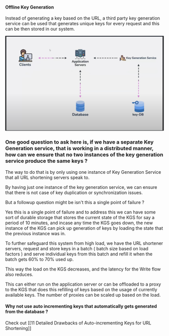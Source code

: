 #### Offline Key Generation

Instead of generating a key based on the URL, a third party key generation service can be used that generates unique keys for every request and this can be then stored in our system.

![Offline Key Generation Service](../Images/SeparateKeyGenerationService.png)

### One good question to ask here is, if we have a separate Key Generation service, that is working in a distributed manner, how can we ensure that no two instances of the key generation service produce the same keys ?

The way to do that is by only using one instance of Key Generation Service that all URL shortening servers speak to.

By having just one instance of the key generation service, we can ensure that there is not case of key duplication or synchronization issues. 

But a followup question might be isn't this a single point of failure ?

Yes this is a single point of failure and to address this we can have some sort of durable storage that stores the current state of the KGS for say a period of 10 minutes, and incase any time the KGS goes down, the new instance of the KGS can pick up generation of keys by loading the state that the previous instance was in.

To further safeguard this system from high load, we have the URL shortener servers, request and store keys in a batch ( batch size based on load factors ) and serve individual keys from this batch and refill it when the batch gets 60% to 70% used up.

This way the load on the KGS decreases, and the latency for the Write flow also reduces. 

This can either run on the application server or can be offloaded to a proxy to the KGS that does this refilling of keys based on the usage of currently available keys. The number of proxies can be scaled up based on the load.

#### Why not use auto incrementing keys that automatically gets generated from the database ?

Check out [[11 Detailed Drawbacks of Auto-incrementing Keys for URL Shortening]]